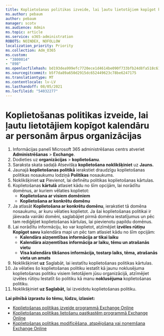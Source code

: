 ```yaml
---
title: Koplietošanas politikas izveide, lai ļautu lietotājiem kopīgot kalendāru ar personām ārpus organizācijas
ms.author: pebaum
author: pebaum
manager: scotv
ms.audience: Admin
ms.topic: article
ms.service: o365-administration
ROBOTS: NOINDEX, NOFOLLOW
localization_priority: Priority
ms.collection: Adm_O365
ms.custom:
- "3800014"
- "898"
ms.openlocfilehash: bd193dea999efc7720ece1d4614be090f733bfb24d8fa518c61ee23cca0063dc
ms.sourcegitcommit: b5f7da89a650d2915dc652449623c78be6247175
ms.translationtype: MT
ms.contentlocale: lv-LV
ms.lasthandoff: 08/05/2021
ms.locfileid: "54032277"
---
```

# <a name="create-a-sharing-policy-to-allow-your-users-to-share-their-calendar-with-people-outside-your-organization"></a>Koplietošanas politikas izveide, lai ļautu lietotājiem kopīgot kalendāru ar personām ārpus organizācijas

1. Informācijas panelī Microsoft 365 administrēšanas centrs atveriet **Administrēšanas**  >  **Exchange**.
2. Dodieties uz **organizācijas**  >  **koplietošanu**.
3. Saraksta skata sadaļā Atsevišķa **koplietošana noklikšķiniet** uz **Jauns.**
4. Jaunajā **koplietošanas politikā** ierakstiet draudzīgu koplietošanas politikas nosaukumu lodziņā **Politikas** nosaukums.
5. Noklikšķiniet **uz**  Pievienot, lai definētu politikas koplietošanas kārtulas.
6. Koplietošanas **kārtulā** atlasiet kādu no šīm opcijām, lai norādītu domēnus, ar kuriem vēlaties koplietot:
    - **Koplietošana ar visiem domēniem**
    - **Koplietošana ar konkrētu domēnu**
8. Ja atlasāt **Koplietošana ar konkrētu domēnu**, ierakstiet tā domēna nosaukumu, ar kuru vēlaties koplietot. Ja šai koplietošanas politikai ir jāievada vairāki domēni, saglabājiet pirmā domēna iestatījumus un pēc tam rediģējiet koplietošanas kārtulas, lai pievienotu papildu domēnus.
9. Lai norādītu informāciju, ko var koplietot, atzīmējiet **izvēles rūtiņu Kopīgot savu** kalendāra mapi un pēc tam atlasiet kādu no šīm opcijām:
    - **Kalendāra aizņemtības informācija ar tikai laiku**
    - **Kalendāra aizņemtības informācija ar laiku, tēmu un atrašanās vietu**
    - **Visa kalendāra tikšanos informācija, tostarp laiks, tēma, atrašanās vieta un amats**
11. Noklikšķiniet **uz** Saglabāt, lai iestatītu koplietošanas politikas kārtulas.
12. Ja vēlaties šo koplietošanas politiku iestatīt kā jaunu noklusējuma koplietošanas politiku visiem lietotājiem jūsu organizācijā, atzīmējiet izvēles rūtiņu Iestatīt šo politiku kā manu **noklusējuma** koplietošanas politiku.
13. Noklikšķiniet **uz Saglabāt,** lai izveidotu koplietošanas politiku.  

**Lai pilnībā izprastu šo tēmu, lūdzu, izlasiet:**

- [Koplietošanas politikas izveide programmā Exchange Online](https://docs.microsoft.com/exchange/sharing/sharing-policies/create-a-sharing-policy)
- [Koplietošanas politikas lietošanu pastkastēm programmā Exchange Online](https://docs.microsoft.com/exchange/sharing/sharing-policies/apply-a-sharing-policy)
- [Koplietošanas politikas modificēšana, atspējošana vai noņemšana Exchange Online](https://docs.microsoft.com/exchange/sharing/sharing-policies/modify-a-sharing-policy)